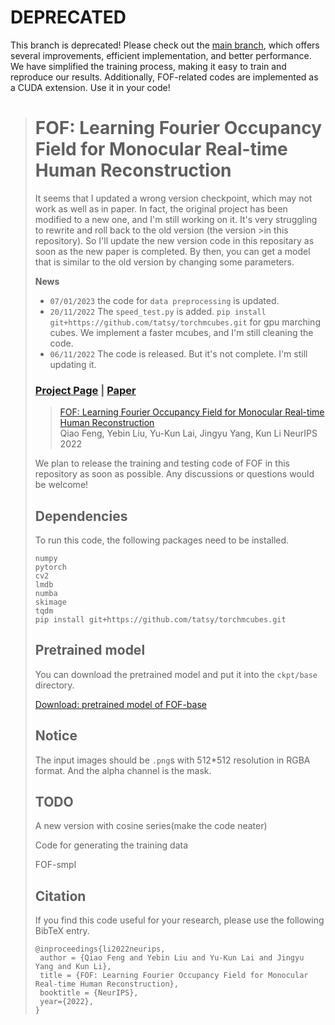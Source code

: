 # DEPRECATED
This branch is deprecated! Please check out the [main branch](https://github.com/fengq1a0/FOF/), which offers several improvements, efficient implementation, and better performance. 
We have simplified the training process, making it easy to train and reproduce our results. Additionally, FOF-related codes are implemented as a CUDA extension. Use it in your code!

># FOF: Learning Fourier Occupancy Field for Monocular Real-time Human Reconstruction
>It seems that I updated a wrong version checkpoint, which may not work as well as in paper. In fact, the original project has been modified to a new one, and I'm still working on it. It's very struggling to rewrite and roll back to the old version (the version >in this repository). So I'll update the new version code in this repositary as soon as the new paper is completed. By then, you can get a model that is similar to the old version by changing some parameters.
>
>**News**
>* `07/01/2023` the code for `data preprocessing` is updated. 
>* `20/11/2022` The `speed_test.py` is added. `pip install git+https://github.com/tatsy/torchmcubes.git` for gpu marching cubes. We implement a faster mcubes, and I'm still cleaning the code.
>* `06/11/2022` The code is released. But it's not complete. I'm still updating it. 
>
>
>### [Project Page](http://cic.tju.edu.cn/faculty/likun/projects/FOF/index.html) | [Paper](http://cic.tju.edu.cn/faculty/likun/projects/FOF/imgs/FOF_paper.pdf) 
>
>
>
>> [FOF: Learning Fourier Occupancy Field for Monocular Real-time Human Reconstruction](http://cic.tju.edu.cn/faculty/likun/projects/FOF/imgs/FOF_paper.pdf)  
>> Qiao Feng, Yebin Liu, Yu-Kun Lai, Jingyu Yang, Kun Li
>> NeurIPS 2022
>
>We plan to release the training and testing code of FOF in this repository as soon as possible. Any discussions or questions would be welcome!
>
>## Dependencies
>
>To run this code, the following packages need to be installed.
>
>```
>numpy
>pytorch
>cv2
>lmdb
>numba
>skimage
>tqdm
>pip install git+https://github.com/tatsy/torchmcubes.git
>```
>
>## Pretrained model
>
>You can download the pretrained model and put it into the `ckpt/base` directory.
>
>[Download: pretrained model of FOF-base](https://pan.baidu.com/s/17xdfkT6UKtuX5w0nvSK6yw?pwd=89go)
>
>## Notice
>The input images should be `.png`s with 512*512 resolution in RGBA format. And the alpha channel is the mask.
>
>## TODO
>
>A new version with cosine series(make the code neater)
>
>Code for generating the training data
>
>FOF-smpl
>
>
>## Citation
>
>If you find this code useful for your research, please use the following BibTeX entry.
>
>```
>@inproceedings{li2022neurips,
>  author = {Qiao Feng and Yebin Liu and Yu-Kun Lai and Jingyu Yang and Kun Li},
>  title = {FOF: Learning Fourier Occupancy Field for Monocular Real-time Human Reconstruction},
>  booktitle = {NeurIPS},
>  year={2022},
>}
>```
